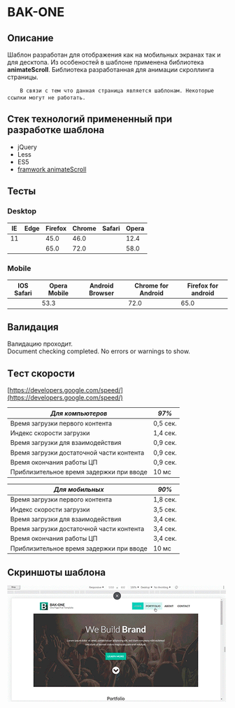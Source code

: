 # BAK-ONE

##  Описание
Шаблон разработан для отображения как на мобильных экранах так и для десктопа. Из особеностей в шаблоне применена библиотека __animateScroll__. Библиотека разработанная для анимации скроллинга страницы.

        В связи с тем что данная страница является шаблонам. Некоторые ссылки могут не работать.

## Стек технологий примененный при разработке шаблона

*   jQuery
*   Less
*   ES5
*   [framwork animateScroll](https://github.com/victor8titov/jquery.animateScroll)


##  Тесты    

### Desktop 
|   IE  |   Edge    |   Firefox |   Chrome  |  Safari   |   Opera   |   
|-------|-----------|-----------|-----------|-----------|-----------|  
|  11   |           |    45.0   |    46.0   |           |    12.4   |
|       |           |    65.0   |    72.0   |           |    58.0   |

    


### Mobile 
| IOS Safari | Opera Mobile | Android Browser | Chrome for Android | Firefox for android |
|------------|--------------|-----------------|--------------------|---------------------|
|            |     53.3     |                 |         72.0       |          65.0       |


##  Валидация    
Валидацию проходит.    
Document checking completed. No errors or warnings to show.

## Tест скорости    
[https://developers.google.com/speed/](https://developers.google.com/speed/)


|  ***Для компьютеров***                    |***97%*** |        
|-------------------------------------------|----------|       
| Время загрузки первого контента           | 0,5 сек. |
| Индекс скорости загрузки                  | 1,4 сек. |
| Время загрузки для взаимодействия         | 0,9 сек. |
| Время загрузки достаточной части контента | 0,9 сек. |
| Время окончания работы ЦП                 | 0,9 сек. |
| Приблизительное время задержки при вводе  | 10 мс    |

|       ***Для мобильных***                 |***90%*** | 
|-------------------------------------------|----------|       
| Время загрузки первого контента           | 1,8 сек. |
| Индекс скорости загрузки                  | 3,5 сек. |
| Время загрузки для взаимодействия         | 3,4 сек. |
| Время загрузки достаточной части контента | 3,4 сек. |
| Время окончания работы ЦП                 | 3,4 сек. |
| Приблизительное время задержки при вводе  | 10 мс    |

##     Скриншоты шаблона
![](main.gif)